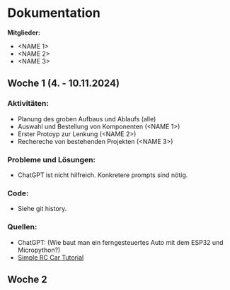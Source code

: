 # Dokumentation <TEAMNAME>

**Mitglieder:**
- <NAME 1>
- <NAME 2>
- <NAME 3>

## Woche 1 (4. - 10.11.2024)

### Aktivitäten:
- Planung des groben Aufbaus und Ablaufs (alle)
- Auswahl und Bestellung von Komponenten (<NAME 1>)
- Erster Protoyp zur Lenkung (<NAME 2>)
- Rechereche von bestehenden Projekten (<NAME 3>)

### Probleme und Lösungen:
- ChatGPT ist nicht hilfreich. Konkretere prompts sind nötig.

### Code:
- Siehe git history.

### Quellen:
- ChatGPT: (Wie baut man ein ferngesteuertes Auto mit dem ESP32 und Micropython?)
- [Simple RC Car Tutorial](https://www.simple-rc-car-fake-link.com)



## Woche 2